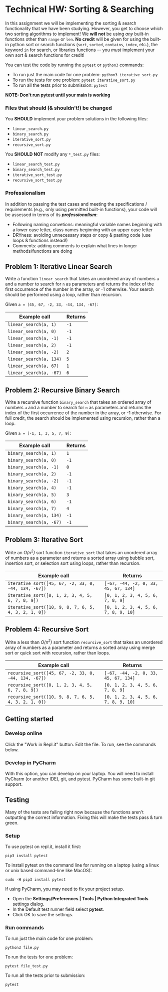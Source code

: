 # Technical HW: Sorting & Searching

In this assignment we will be implementing the sorting & search functionality
that we have been studying. However, you get to choose which two sorting
algorithms to implement! We **will not** be using _any_ built-in functions other 
than `range` or `len`. **No credit** will be given for using the built-in python sort or search 
functions (`sort`, `sorted`, `contains`, `index`, etc.), the keyword `in` for search,  or libraries  functions -- you *must* implement your own sort & search functions for credit!

You can test the code by running the `pytest` or `python3` commands:

* To run just the main code for one problem: `python3 iterative_sort.py`
* To run the tests for one problem: `pytest iterative_sort.py`
* To run all the tests prior to submission: `pytest`

**NOTE: Don't run pytest until your main is working**

### Files that should (& shouldn't!) be changed

You **SHOULD** implement your problem solutions in the following files:
* `linear_search.py`
* `binary_search.py`
* `iterative_sort.py`
* `recursive_sort.py`

  

You **SHOULD NOT** modify any `*_test.py` files:
* `linear_search_test.py`
* `binary_search_test.py`
* `iterative_sort_test.py`
* `recursive_sort_test.py`

### Professionalism
In addition to passing the test cases and meeting the specifications / requirements (e.g., only using permitted built-in functions), your code will be assessed in terms of its **_professionalism_**:
* Following naming convetions: meaningful variable names beginning with a lower case letter, class names beginning with an upper case letter
* DRYness: avoiding unnecessary steps or copy & pasting code (use loops & functions instead!)
* Comments: adding comments to explain what lines in longer methods/functions are doing

## Problem 1: Iterative Linear Search
Write a function `linear_search` that takes an unordered array of numbers `a`  and a number to search for `n` as parameters and returns the index of the first occurrence of the number in the array, or -1 otherwise. Your search should be performed using a loop, rather than recursion.

Given `a = [45, 67, -2, 33, -44, 134, -67]`:

| **Example call** | **Returns** |
| -------------- | --------- |
| `linear_search(a, 1)` | `-1` |
| `linear_search(a, 0)` | `-1` |
| `linear_search(a, -1)` | `-1` |
| `linear_search(a, 2)` | `-1` |
| `linear_search(a, -2)` | `2` |
| `linear_search(a, 134)` | `5` |
| `linear_search(a, 67)` | `1` |
| `linear_search(a, -67)` | `6` |


## Problem 2: Recursive Binary Search
Write a recursive function `binary_search` that takes an ordered array of numbers `a`  and a number to search for `n` as  parameters and returns the index of the first occurrence of the number in the array, or -1 otherwise. For full credit, the search should be implemented using recursion, rather than a loop.

Given `a = [-1, 1, 3, 5, 7, 9]`:

| **Example call** | **Returns** |
| -------------- | --------- |
| `binary_search(a, 1)` | `1` |
| `binary_search(a, 0)` | `-1` |
| `binary_search(a, -1)` | `0` |
| `binary_search(a, 2)` | `-1` |
| `binary_search(a, -2)` | `-1` |
| `binary_search(a, 4)` | `-1` |
| `binary_search(a, 5)` | `3` |
| `binary_search(a, 6)` | `-1` |
| `binary_search(a, 7)` | `4` |
| `binary_search(a, 134)` | `-1` |
| `binary_search(a, -67)` | `-1` |


## Problem 3: Iterative Sort

Write an *O(n<sup>2</sup>)* sort function `iterative_sort` that takes an unordered array of numbers as a parameter and returns a sorted array using bubble sort, insertion sort, or selection sort using loops, rather than recursion.

| **Example call** | **Returns** |
| -------------- | --------- |
| `iterative_sort([45, 67, -2, 33, 0, -44, 134, -67])` | `[-67, -44, -2, 0, 33, 45, 67, 134]` |
| `iterative_sort([0, 1, 2, 3, 4, 5, 6, 7, 8, 9])` | `[0, 1, 2, 3, 4, 5, 6, 7, 8, 9]` |
| `iterative_sort([10, 9, 8, 7, 6, 5, 4, 3, 2, 1, 0])` | `[0, 1, 2, 3, 4, 5, 6, 7, 8, 9, 10]` |


## Problem 4: Recursive Sort

Write a less than *O(n<sup>2</sup>)* sort function `recursive_sort` that takes an unordered array of numbers as a parameter and returns a sorted array using merge sort or quick sort with recursion, rather than loops.

| **Example call** | **Returns** |
| -------------- | --------- |
| `recursive_sort([45, 67, -2, 33, 0, -44, 134, -67])` | `[-67, -44, -2, 0, 33, 45, 67, 134]` |
| `recursive_sort([0, 1, 2, 3, 4, 5, 6, 7, 8, 9])` | `[0, 1, 2, 3, 4, 5, 6, 7, 8, 9]` |
| `recursive_sort([10, 9, 8, 7, 6, 5, 4, 3, 2, 1, 0])` | `[0, 1, 2, 3, 4, 5, 6, 7, 8, 9, 10]` |

## 

## Getting started

### Develop online

Click the "Work in Repl.it" button. Edit the file. To run, see the commands below.

### Develop in PyCharm

With this option, you can develop on your laptop. 
You will need to install PyCharm (or another IDE),
git, and pytest. PyCharm has some built-in git 
support.

## Testing
Many of the tests are failing right now because the 
functions
aren't outputting the correct information. Fixing this
will make the tests pass & turn green.

### Setup
To use pytest on repl.it, install it first:

`pip3 install pytest`

To install pytest on the command line for running on a laptop (using a linux or unix based command-line like MacOS):

`sudo -H pip3 install pytest`

If using PyCharm, you may need to fix your project setup.
- Open the **Settings/Preferences | Tools | Python Integrated Tools** settings dialog.
- In the Default test runner field select **pytest**.
- Click OK to save the settings.

### Run commands
To run just the main code for one problem:

`python3 file.py`

To run the tests for one problem:

`pytest file_test.py`

To run all the tests prior to submission:

`pytest`

